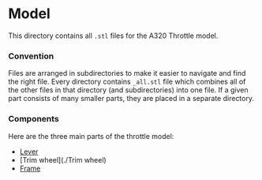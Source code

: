# Model

This directory contains all `.stl` files for the A320 Throttle model.

### Convention

Files are arranged in subdirectories to make it easier to navigate and find the right file.
Every directory contains `_all.stl` file which combines all of the other files in that directory (and subdirectories) into one file. If a given part consists of many smaller parts, they are placed in a separate directory.

### Components

Here are the three main parts of the throttle model:
 - [Lever](./Lever)
 - [Trim wheel](./Trim wheel)
 - [Frame](./Frame)
